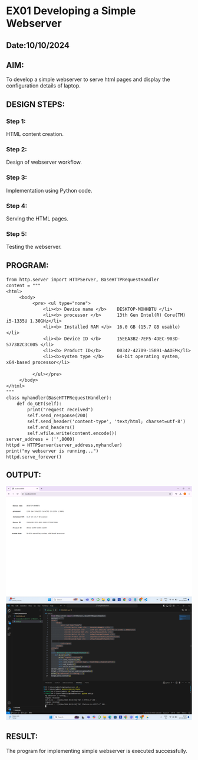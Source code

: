 # EX01 Developing a Simple Webserver
## Date:10/10/2024

## AIM:
To develop a simple webserver to serve html pages and display the configuration details of laptop.

## DESIGN STEPS:
### Step 1: 
HTML content creation.

### Step 2:
Design of webserver workflow.

### Step 3:
Implementation using Python code.

### Step 4:
Serving the HTML pages.

### Step 5:
Testing the webserver.

## PROGRAM:
```
from http.server import HTTPServer, BaseHTTPRequestHandler
content = """
<html>
     <body>
          <pre> <ul type="none">
              <li><b> Device name </b>    DESKTOP-MOHHBTU </li>   
              <li><b> processor </b>      13th Gen Intel(R) Core(TM) i5-1335U 1.30GHz</li>
              <li><b> Installed RAM </b>  16.0 GB (15.7 GB usable) </li>
              <li><b> Device ID </b>      15EEA3B2-7EF5-4DEC-903D-577382C3C005 </li>
              <li><b> Product ID</b>      00342-42709-15891-AAOEM</li>
              <li><b>system type </b>     64-bit operating system, x64-based processor</li>

          </ul></pre>
     </body>
</html>
"""
class myhandler(BaseHTTPRequestHandler):
    def do_GET(self):
        print("request received")
        self.send_response(200)
        self.send_header('content-type', 'text/html; charset=utf-8')
        self.end_headers()
        self.wfile.write(content.encode())
server_address = ('',8000)
httpd = HTTPServer(server_address,myhandler)
print("my webserver is running...")
httpd.serve_forever()
```
## OUTPUT:
![alt text](<Screenshot 2024-11-16 144008.png>)
![alt text](<Screenshot 2024-11-12 092738.png>)
## RESULT:
The program for implementing simple webserver is executed successfully.
